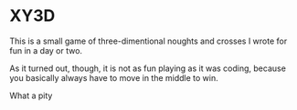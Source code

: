 # XY3D

This is a small game of three-dimentional noughts and crosses I wrote for fun in a day or two.

As it turned out, though, it is not as fun playing as it was coding, because you basically always have to move in the middle to win.

What a pity
